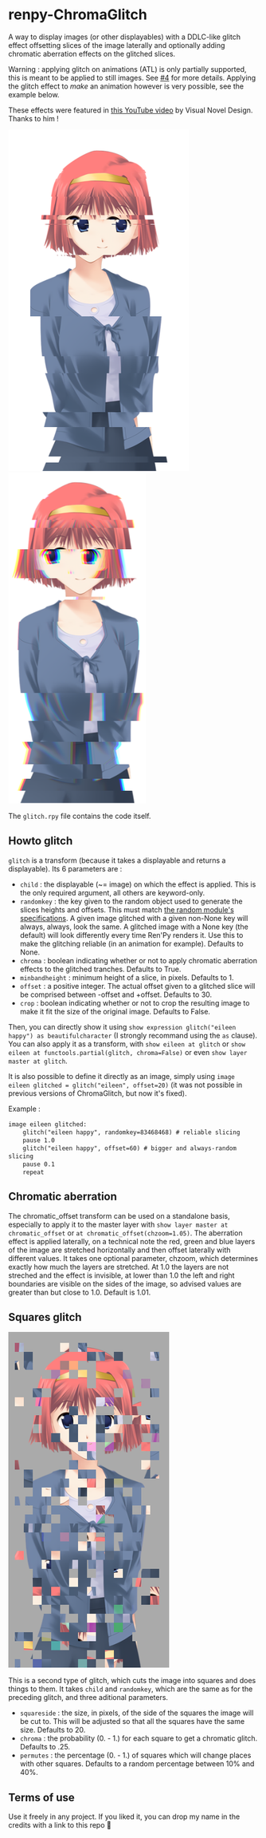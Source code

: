 # renpy-ChromaGlitch
A way to display images (or other displayables) with a DDLC-like glitch effect offsetting slices of the image laterally and optionally adding chromatic aberration effects on the glitched slices.

Warning : applying glitch on animations (ATL) is only partially supported, this is meant to be applied to still images. See [#4](https://github.com/Gouvernathor/renpy-ChromaGlitch/issues/4) for more details.
Applying the glitch effect to *make* an animation however is very possible, see the example below.

These effects were featured in [this YouTube video](https://www.youtube.com/watch?v=H2eg010UozE) by Visual Novel Design. Thanks to him !

![](sample_nochroma.png)
![](sample_chroma.png)

The `glitch.rpy` file contains the code itself.

## Howto glitch
`glitch` is a transform (because it takes a displayable and returns a displayable).
Its 6 parameters are :
- `child` : the displayable (~= image) on which the effect is applied. This is the only required argument, all others are keyword-only.
- `randomkey` : the key given to the random object used to generate the slices heights and offsets. This must match [the random module's specifications](https://docs.python.org/3/library/random.html#random.seed). A given image glitched with a given non-None key will always, always, look the same. A glitched image with a None key (the default) will look differently every time Ren'Py renders it. Use this to make the glitching reliable (in an animation for example). Defaults to None.
- `chroma` : boolean indicating whether or not to apply chromatic aberration effects to the glitched tranches. Defaults to True.
- `minbandheight` : minimum height of a slice, in pixels. Defaults to 1.
- `offset` : a positive integer. The actual offset given to a glitched slice will be comprised between -offset and +offset. Defaults to 30.
- `crop` : boolean indicating whether or not to crop the resulting image to make it fit the size of the original image. Defaults to False.

Then, you can directly show it using `show expression glitch("eileen happy") as beautifulcharacter` (I strongly recommand using the `as` clause).
You can also apply it as a transform, with `show eileen at glitch` or `show eileen at functools.partial(glitch, chroma=False)` or even `show layer master at glitch`.

It is also possible to define it directly as an image, simply using `image eileen glitched = glitch("eileen", offset=20)`
(it was not possible in previous versions of ChromaGlitch, but now it's fixed).

Example :
```rpy
image eileen glitched:
    glitch("eileen happy", randomkey=83468468) # reliable slicing
    pause 1.0
    glitch("eileen happy", offset=60) # bigger and always-random slicing
    pause 0.1
    repeat
```

## Chromatic aberration

The chromatic_offset transform can be used on a standalone basis, especially to apply it to the master layer with `show layer master at chromatic_offset` or `at chromatic_offset(chzoom=1.05)`.
The aberration effect is applied laterally, on a technical note the red, green and blue layers of the image are stretched horizontally and then offset laterally with different values.
It takes one optional parameter, chzoom, which determines exactly how much the layers are stretched. At 1.0 the layers are not streched and the effect is invisible, at lower than 1.0 the left and right boundaries are visible on the sides of the image, so advised values are greater than but close to 1.0. Default is 1.01.

## Squares glitch

![](sample_squares.png)

This is a second type of glitch, which cuts the image into squares and does things to them.
It takes `child` and `randomkey`, which are the same as for the preceding glitch, and three aditional parameters.
- `squareside` : the size, in pixels, of the side of the squares the image will be cut to. This will be adjusted so that all the squares have the same size. Defaults to 20.
- `chroma` : the probability (0. - 1.) for each square to get a chromatic glitch. Defaults to .25.
- `permutes` : the percentage (0. - 1.) of squares which will change places with other squares. Defaults to a random percentage between 10% and 40%.

## Terms of use
Use it freely in any project. If you liked it, you can drop my name in the credits with a link to this repo 🥰
